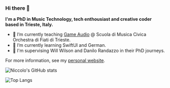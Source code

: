 ### Hi there 👋

**I'm a PhD in Music Technology, tech enthousiast and creative coder based in Trieste, Italy.**

- 🔭 I’m currently teaching [Game Audio](https://www.orchestradifiati.it/scuoladimusica/ts/?go=Produzione%20musicale%20con%20Sound%20Designer) @ Scuola di Musica Civica Orchestra di Fiati di Trieste.
- 🌱 I’m currently learning SwiftUI and German.
- 👯 I'm supervising Will Wilson and Danilo Randazzo in their PhD journeys.

For more information, see my [personal website](https://www.niccologranieri.com).

![Niccolo's GitHub stats](https://github-readme-stats.vercel.app/api?username=niccologranieri)


![Top Langs](https://github-readme-stats.vercel.app/api/top-langs/?username=niccologranieri&layout=compact&theme=onedark&count_private=true)
